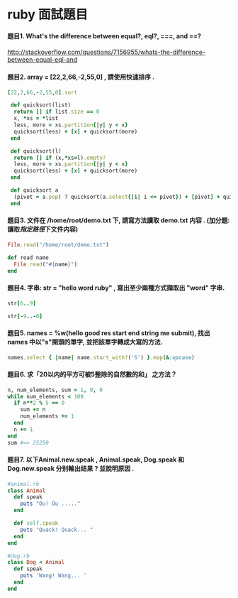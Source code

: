 # ruby 面試題目

#### 題目1. What's the difference between equal?, eql?, ===, and ==?

http://stackoverflow.com/questions/7156955/whats-the-difference-between-equal-eql-and

#### 題目2. array = [22,2,66,-2,55,0] , 請使用快速排序 .

```ruby
[22,2,66,-2,55,0].sort
```

```ruby
 def quicksort(list)
  return [] if list.size == 0
  x, *xs = *list
  less, more = xs.partition{|y| y < x}
  quicksort(less) + [x] + quicksort(more)
 end
```

```ruby
 def quicksort(l)
  return [] if (x,*xs=l).empty?
  less, more = xs.partition{|y| y < x}
  quicksort(less) + [x] + quicksort(more)
 end
```

```ruby
 def quicksort a
  (pivot = a.pop) ? quicksort(a.select{|i| i <= pivot}) + [pivot] + quicksort(a.select{|i| i > pivot}) : []
 end
```

#### 題目3. 文件在 /home/root/demo.txt 下, 請寫方法讀取 demo.txt 内容 . (加分題: 讀取*指定路徑*下文件内容)

```ruby
File.read("/home/root/demo.txt")
```

```ruby
def read name
  File.read("#{name}")
end
```

#### 題目4. 字串: str = "hello word ruby" , 寫出至少兩種方式擷取出 "word" 字串.

```ruby
str[6..9]
```

```ruby
str[-9..-6]
```

#### 題目5. names = %w(hello good res start end string me submit), 找出 names 中以"s"開頭的單字, 並把該單字轉成大寫的方法.

```ruby
names.select { |name| name.start_with?('S') }.map(&:upcase)
```

#### 題目6. 求「20以内的平方可被5整除的自然數的和」 之方法？

```ruby
n, num_elements, sum = 1, 0, 0
while num_elements < 100
  if n**2 % 5 == 0
    sum += n
    num_elements += 1
  end
  n += 1
end
sum #=> 25250
```

#### 题目7. 以下Animal.new.speak , Animal.speak,  Dog.speak 和 Dog.new.speak 分别輸出结果 ? 並說明原因 .

```ruby
#animal.rb
class Animal
  def speak
    puts "Ou! Ou ....."
  end

  def self.speak
    puts "Quack! Quack... "
  end
end

#dog.rb
class Dog < Animal
  def speak
    puts 'Wang! Wang... '
  end
end
```

